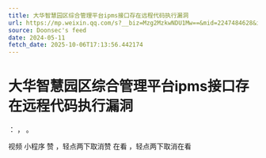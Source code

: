 ```yaml
---
title: 大华智慧园区综合管理平台ipms接口存在远程代码执行漏洞
url: https://mp.weixin.qq.com/s?__biz=Mzg2MzkwNDU1Mw==&mid=2247484628&idx=2&sn=022011f7d1aefe772f130f71ae6a3577
source: Doonsec's feed
date: 2024-05-11
fetch_date: 2025-10-06T17:13:56.442174
---
```


# 大华智慧园区综合管理平台ipms接口存在远程代码执行漏洞

：
，
。

视频
小程序
赞
，轻点两下取消赞
在看
，轻点两下取消在看